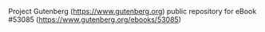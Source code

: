 Project Gutenberg (https://www.gutenberg.org) public repository for
eBook #53085 (https://www.gutenberg.org/ebooks/53085)
